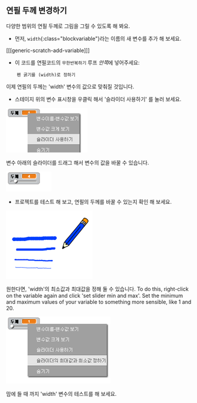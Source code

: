 ## 연필 두께 변경하기

다양한 범위의 연필 두께로 그림을 그릴 수 있도록 해 봐요.

+ 먼저, `width`{:class="blockvariable"}라는 이름의 새 변수를 추가 해 보세요.

[[[generic-scratch-add-variable]]]

+ 이 코드를 연필코드의 `무한반복하기` 루프 *안쪽*에 넣어주세요:

```blocks
    펜 굵기를 (width)로 정하기
```

이제 연필의 두께는 'width' 변수의 값으로 맞춰질 것입니다.

+ 스테이지 위의 변수 표시창을 우클릭 해서 '슬라이더 사용하기' 를 눌러 보세요.

![screenshot](images/paint-slider.png)

변수 아래의 슬라이더를 드래그 해서 변수의 값을 바꿀 수 있습니다.

![screenshot](images/paint-slider-change.png)

+ 프로젝트를 테스트 해 보고, 연필의 두께를 바꿀 수 있는지 확인 해 보세요.

![screenshot](images/paint-width-test.png)

원한다면, 'width'의 최소값과 최대값을 정해 둘 수 있습니다. To do this, right-click on the variable again and click 'set slider min and max'. Set the minimum and maximum values of your variable to something more sensible, like 1 and 20.

![screenshot](images/paint-slider-max.png)

맘에 들 때 까지 'width' 변수의 테스트를 해 보세요.